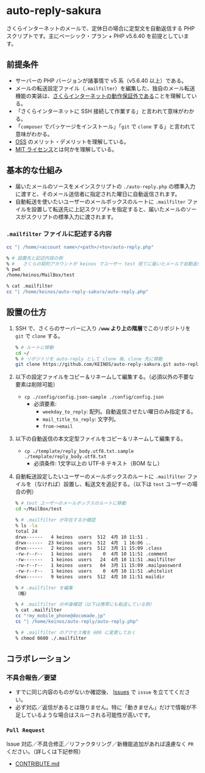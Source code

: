 # auto-reply-sakura

さくらインターネットのメールで、定休日の場合に定型文を自動返信する PHP スクリプトです。主にベーシック・プラン + PHP v5.6.40 を前提としています。

## 前提条件

- サーバーの PHP バージョンが諸事情で v5 系（v5.6.40 以上）である。
- メールの転送設定ファイル（`.mailfilter`）を編集した、独自のメール転送機能の実装は、[さくらインターネットの動作保証外である](https://help.sakura.ad.jp/206206501/)ことを理解している。
- 「さくらインターネットに SSH 接続して作業する」と言われて意味がわかる。
- 「`composer` でパッケージをインストール」「`git` で `clone` する」と言われて意味がわかる。
- [OSS](https://ja.wikipedia.org/wiki/%E3%82%AA%E3%83%BC%E3%83%97%E3%83%B3%E3%82%BD%E3%83%BC%E3%82%B9%E3%82%BD%E3%83%95%E3%83%88%E3%82%A6%E3%82%A7%E3%82%A2) のメリット・デメリットを理解している。
- [MIT ライセンス](https://github.com/KEINOS/auto-reply-sakura/blob/master/LICENSE)とは何かを理解している。

## 基本的な仕組み

- 届いたメールのソースをメインスクリプトの `./auto-reply.php` の標準入力に渡すと、そのメール送信者に指定された曜日に自動返信されます。
- 自動転送を使いたいユーザーのメールボックスのルートに `.mailfilter` ファイルを設置して転送先に上記スクリプトを指定すると、届いたメールのソースがスクリプトの標準入力に渡されます。

### `.mailfilter` ファイルに記述する内容

```bash
cc "| /home/<account name>/<path>/<to>/auto-reply.php"
```

```bash
% # 設置先と記述内容の例
% #   さくらの契約アカウントが keinos でユーザー test 宛てに届いたメールで自動返信したい場合
% pwd
/home/keinos/MailBox/test

% cat .mailfilter
cc "| /home/keinos/auto-reply-sakura/auto-reply.php"
```

## 設置の仕方

1. SSH で、さくらのサーバーに入り **`/www` より上の階層**でこのリポジトリを `git` で `clone` する。

    ```bash
    % # ルートに移動
    cd ~/
    % # リポジトリを auto-reply として clone 後、clone 先に移動
    git clone https://github.com/KEINOS/auto-reply-sakura.git auto-reply && cd $_
    ```

2. 以下の設定ファイルをコピー＆リネームして編集する。（必須以外の不要な要素は削除可能）
    - `cp ./config/config.json-sample ./config/config.json`
      - 必須要素:
          - `weekday_to_reply`: 配列。自動返信させたい曜日のみ指定する。
          - `mail_title_to_reply`: 文字列。
          - `from->email`

3. 以下の自動返信の本文定型ファイルをコピー＆リネームして編集する。
    - `cp ./template/reply_body.utf8.txt.sample ./template/reply_body.utf8.txt`
      - 必須条件: 1文字以上の UTF-8 テキスト（BOM なし）

3. 自動転送設定したいユーザーのメールボックスのルートに `.mailfilter` ファイルを（なければ）設置し、転送文を追記する。（以下は `test` ユーザーの場合の例）

    ```bash
    % # test ユーザーのメールボックスのルートに移動
    cd ~/MailBox/test

    % # .mailfilter が存在するか確認
    % ls -la
    total 24
    drwx------   4 keinos  users  512  4月 10 11:51 .
    drwx------  23 keinos  users  512  4月  1 16:06 ..
    drwx------   2 keinos  users  512  3月 11 15:09 .class
    -rw-r--r--   1 keinos  users    0  4月 10 11:51 .comment
    -rw-------   1 keinos  users   24  4月 10 11:51 .mailfilter
    -rw-r--r--   1 keinos  users   64  3月 11 15:09 .mailpassword
    -rw-r--r--   1 keinos  users    0  4月 10 11:51 .whitelist
    drwx------   9 keinos  users  512  4月 10 11:51 maildir

    % # .mailfilter を編集
    （略）

    % # .mailfilter の中身確認（以下は携帯にも転送している例）
    % cat .mailfilter
    cc "!my_mobile_phone@docomade.jp"
    cc "| /home/keinos/auto-reply/auto-reply.php"

    % # .mailfilter のアクセス権を 600 に変更しておく
    % chmod 0600 ./.mailfilter
    ```

## コラボレーション

### 不具合報告／要望

- すでに同じ内容のものがないか確認後、 [Issues](https://github.com/KEINOS/auto-reply-sakura/issues) で `issue` を立ててください。
- 必ず対応／返信があるとは限りません。特に「動きません」だけで情報が不足しているような場合はスルーされる可能性が高いです。

### `Pull Request`

Issue 対応／不具合修正／リファクタリング／新機能追加があれば遠慮なく `PR` ください。（詳しくは下記参照）

- [CONTRIBUTE.md](./CONTRIBUTE.md)
